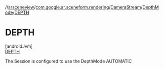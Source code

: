 //[arsceneview](../../../../../index.md)/[com.google.ar.sceneform.rendering](../../../index.md)/[CameraStream](../../index.md)/[DepthMode](../index.md)/[DEPTH](index.md)

# DEPTH

[androidJvm]\
[DEPTH](index.md)

The Session is configured to use the DepthMode AUTOMATIC
